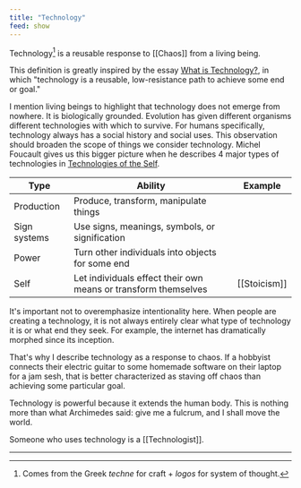```yaml
---
title: "Technology"
feed: show
---
```


Technology[^footnote] is a reusable response to [[Chaos]] from a living being. 

[^footnote]: Comes from the Greek _techne_ for craft + _logos_ for system of thought. 

This definition is greatly inspired by the essay [What is Technology?](https://letterstoayoungtechnologist.com/What-is-Technology),  in which "technology is a reusable, low-resistance path to achieve some end or goal." 

I mention living beings to highlight that technology does not emerge from nowhere. It is biologically grounded. Evolution has given different organisms different technologies with which to survive. For humans specifically, technology always has a social history and social uses. This observation should broaden the scope of things we consider technology. Michel Foucault gives us this bigger picture when he describes 4 major types of technologies in [Technologies of the Self](https://www.worldcat.org/title/technologies-of-the-self-a-seminar-with-michel-foucault/oclc/988085468&referer=brief_results).

|Type|Ability|Example|
|----|-------|---------|
|Production|Produce, transform, manipulate things||
|Sign systems|Use signs, meanings, symbols, or signification||
|Power|Turn other individuals into objects for some end||
|Self|Let individuals effect their own means or transform themselves|[[Stoicism]]|

It's important not to overemphasize intentionality here. When people are creating a technology, it is not always entirely clear what type of technology it is or what end they seek. For example, the internet has dramatically morphed since its inception. 

That's why I describe technology as a response to chaos. If a hobbyist connects their electric guitar to some homemade software on their laptop for a jam sesh, that is better characterized as staving off chaos than achieving some particular goal.

Technology is powerful because it extends the human body. This is nothing more than what Archimedes said: give me a fulcrum, and I shall move the world.

Someone who uses technology is a [[Technologist]].

---